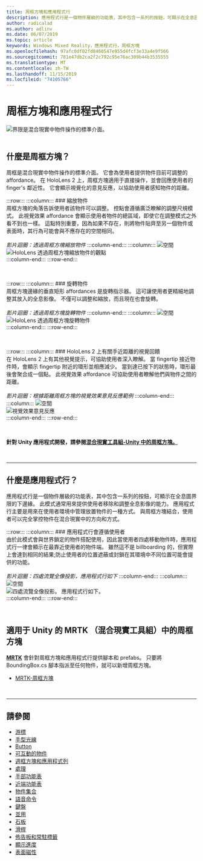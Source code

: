 ```yaml
---
title: 周框方塊和應用程式行
description: 應用程式行是一個物件層級的功能表，其中包含一系列的按鈕，可顯示在全息圖界限的下邊緣。
author: radicalad
ms.author: adlinv
ms.date: 06/07/2019
ms.topic: article
keywords: Windows Mixed Reality，應用程式行，周框方塊
ms.openlocfilehash: 97afc0df02fd8460547e955d4fcf3e33a4e9f566
ms.sourcegitcommit: 781e47db2ca2f2c792c95e76ac309b44b3535555
ms.translationtype: MT
ms.contentlocale: zh-TW
ms.lasthandoff: 11/15/2019
ms.locfileid: "74105766"
---
```

# <a name="bounding-box-and-app-bar"></a>周框方塊和應用程式行
![界限是混合現實中物件操作的標準介面。](images/640px-boundingbox-hero.jpg)<br>
<br>

## <a name="what-is-the-bounding-box"></a>什麼是周框方塊？

周框是混合現實中物件操作的標準介面。 它會為使用者提供物件目前可調整的 affordance。 在 HoloLens 2 上，周框方塊適用于直接操作，並會回應使用者的 finger's 鄰近性。 它會顯示視覺化的意見反應，以協助使用者感知物件的距離。

:::row:::
    :::column:::
        ### <a name="scaling-an-objectbr"></a>縮放物件<br>
        周框方塊的角落告訴使用者該物件可以調整。 控點會遵循廣泛瞭解的調整尺規模式。 此視覺效果 affordance 會顯示使用者物件的總區域，即使它在調整模式之外看不到也一樣。 這點特別重要，因為如果不存在，則將物件貼齊至另一個物件或表面時，其行為可能會與不應存在的空間相同。<br>
        <br>
        *影片迴圈：透過周框方塊縮放物件*
    :::column-end:::
        :::column:::
        ![空間](images/spacer-20x582.png)<br>
       ![HoloLens 透過周框方塊縮放物件的觀點](images/HoloLens2_BoundingBox.gif)<br>
    :::column-end:::
:::row-end:::

<br>

:::row:::
    :::column:::
        ### <a name="rotating-an-objectbr"></a>旋轉物件<br>
        周框方塊邊緣的垂直矩形 affordances 是旋轉指示器。 這可讓使用者更精細地調整其放入的全息影像。 不僅可以調整和縮放，而且現在也會旋轉。<br>
        <br>
        *影片迴圈：透過周框方塊旋轉物件*
    :::column-end:::
        :::column:::
        ![空間](images/spacer-20x582.png)<br>
       ![HoloLens 透過周框方塊旋轉物件](images/HoloLens2_BoundingBox_Rotate.gif)<br>
    :::column-end:::
:::row-end:::

<br>

:::row:::
    :::column:::
        ### <a name="visual-feedback-on-hand-proximity-on-hololens-2br"></a>HoloLens 2 上有關手近距離的視覺回饋<br>
        在 HoloLens 2 上有其他視覺提示，可協助使用者深入瞭解。 當 fingertip 接近物件時，會顯示 fingertip 附近的環形並相應減少。 當到達已按下的狀態時，環形最後會聚合成一個點。 此視覺效果 affordance 可協助使用者瞭解他們與物件之間的距離。<br>
        <br>
        *影片迴圈：根據距離周框方塊的視覺效果意見反應範例*
    :::column-end:::
        :::column:::
        ![空間](images/spacer-20x582.png)<br>
       ![視覺效果意見反應](images/HoloLens2_Proximity.gif)<br>
    :::column-end:::
:::row-end:::

<br>

**針對 Unity 應用程式開發，請參閱[混合現實工具組-Unity 中的周框方塊。](https://microsoft.github.io/MixedRealityToolkit-Unity/Documentation/README_BoundingBox.html)**

<br>

---

## <a name="what-is-the-app-bar"></a>什麼是應用程式行？

應用程式行是一個物件層級的功能表，其中包含一系列的按鈕，可顯示在全息圖界限的下邊緣。 此模式通常用來提供使用者移除和調整全息影像的能力。 應用程式行主要是用來在使用者環境中管理放置物件的一種方式。 與周框方塊結合，使用者可以完全掌控物件在混合現實中的方向和方式。

:::row:::
    :::column:::
        ### <a name="the-app-bar-follows-the-userbr"></a>應用程式行會遵循使用者<br>
        由於此模式會與世界鎖定的物件搭配使用，因此當使用者四處移動物件時，應用程式行一律會顯示在最靠近使用者的物件端。 雖然這不是 billboarding 的，但實際上會達到相同的結果;防止使用者的位置遮蔽或封鎖在其環境中不同位置可能會提供的功能。 <br>
        <br>
        *影片迴圈：四處流覽全像投影，應用程式行如下*
    :::column-end:::
        :::column:::
        ![空間](images/spacer-20x582.png)<br>
       ![四處流覽全像投影。 應用程式行如下。](images/HoloLens2_AppBarFollowing.gif)<br>
    :::column-end:::
:::row-end:::

<br>


## <a name="bounding-box-in-mrtkmixed-reality-toolkit-for-unity"></a>適用于 Unity 的 MRTK （混合現實工具組）中的周框方塊
**[MRTK](https://github.com/Microsoft/MixedRealityToolkit-Unity)** 會針對周框方塊和應用程式行提供腳本和 prefabs。 只要將 BoundingBox.cs 腳本指派至任何物件，就可以新增周框方塊。

* [MRTK-周框方塊](https://microsoft.github.io/MixedRealityToolkit-Unity/Documentation/README_BoundingBox.html)


<br>

---


## <a name="see-also"></a>請參閱

* [游標](cursors.md)
* [手型光線](point-and-commit.md)
* [Button](button.md)
* [可互動的物件](interactable-object.md)
* [週框方塊和應用程式列](app-bar-and-bounding-box.md)
* [處理](direct-manipulation.md)
* [手部功能表](hand-menu.md)
* [近端功能表](near-menu.md)
* [物件集合](object-collection.md)
* [語音命令](voice-input.md)
* [鍵盤](keyboard.md)
* [並用](tooltip.md)
* [石板](slate.md)
* [滑桿](slider.md)
* [佈告板和常駐標籤](billboarding-and-tag-along.md)
* [顯示進度](progress.md)
* [表面磁性](surface-magnetism.md)